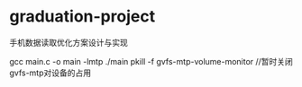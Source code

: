 # graduation-project
手机数据读取优化方案设计与实现

gcc main.c -o main -lmtp
./main
pkill -f gvfs-mtp-volume-monitor //暂时关闭gvfs-mtp对设备的占用